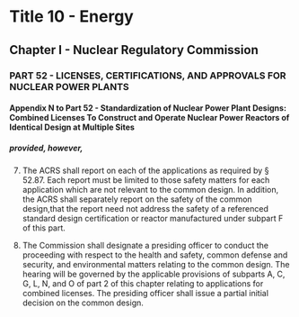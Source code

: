 
# Title 10 - Energy
## Chapter I - Nuclear Regulatory Commission
### PART 52 - LICENSES, CERTIFICATIONS, AND APPROVALS FOR NUCLEAR POWER PLANTS
#### Appendix N to Part 52 - Standardization of Nuclear Power Plant Designs: Combined Licenses To Construct and Operate Nuclear Power Reactors of Identical Design at Multiple Sites
##### provided, however,

7. The ACRS shall report on each of the applications as required by § 52.87. Each report must be limited to those safety matters for each application which are not relevant to the common design. In addition, the ACRS shall separately report on the safety of the common design,that the report need not address the safety of a referenced standard design certification or reactor manufactured under subpart F of this part.

8. The Commission shall designate a presiding officer to conduct the proceeding with respect to the health and safety, common defense and security, and environmental matters relating to the common design. The hearing will be governed by the applicable provisions of subparts A, C, G, L, N, and O of part 2 of this chapter relating to applications for combined licenses. The presiding officer shall issue a partial initial decision on the common design.
